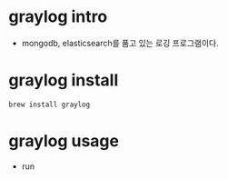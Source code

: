 # graylog intro

- mongodb, elasticsearch를 품고 있는 로깅 프로그램이다.

# graylog install

```bash
brew install graylog
```

# graylog usage

- run

```bash
```
